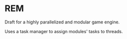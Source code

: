 # REM

Draft for a highly parallelized and modular game engine.

Uses a task manager to assign modules' tasks to threads.
